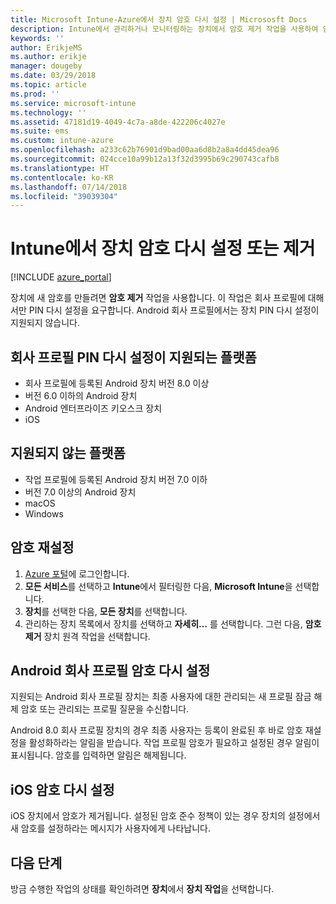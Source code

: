 ```yaml
---
title: Microsoft Intune-Azure에서 장치 암호 다시 설정 | Micrososft Docs
description: Intune에서 관리하거나 모니터링하는 장치에서 암호 제거 작업을 사용하여 암호를 제거하거나 다시 설정합니다.
keywords: ''
author: ErikjeMS
ms.author: erikje
manager: dougeby
ms.date: 03/29/2018
ms.topic: article
ms.prod: ''
ms.service: microsoft-intune
ms.technology: ''
ms.assetid: 47181d19-4049-4c7a-a8de-422206c4027e
ms.suite: ems
ms.custom: intune-azure
ms.openlocfilehash: a233c62b76901d9bad00aa6d8b2a8a4dd45dea96
ms.sourcegitcommit: 024cce10a99b12a13f32d3995b69c290743cafb8
ms.translationtype: HT
ms.contentlocale: ko-KR
ms.lasthandoff: 07/14/2018
ms.locfileid: "39039304"
---
```

# <a name="reset-or-remove-a-device-passcode-in-intune"></a>Intune에서 장치 암호 다시 설정 또는 제거

[!INCLUDE [azure_portal](./includes/azure_portal.md)]

장치에 새 암호를 만들려면 **암호 제거** 작업을 사용합니다. 이 작업은 회사 프로필에 대해서만 PIN 다시 설정을 요구합니다. Android 회사 프로필에서는 장치 PIN 다시 설정이 지원되지 않습니다.

## <a name="work-profile-pin-reset-supported-platforms"></a>회사 프로필 PIN 다시 설정이 지원되는 플랫폼

- 회사 프로필에 등록된 Android 장치 버전 8.0 이상 
- 버전 6.0 이하의 Android 장치
- Android 엔터프라이즈 키오스크 장치
- iOS 
     
## <a name="unsupported-platforms"></a>지원되지 않는 플랫폼

- 작업 프로필에 등록된 Android 장치 버전 7.0 이하
- 버전 7.0 이상의 Android 장치
- macOS
- Windows

## <a name="reset-a-passcode"></a>암호 재설정

1. [Azure 포털](https://portal.azure.com)에 로그인합니다.
2. **모든 서비스**를 선택하고 **Intune**에서 필터링한 다음, **Microsoft Intune**을 선택합니다.
3. **장치**를 선택한 다음, **모든 장치**를 선택합니다.
4. 관리하는 장치 목록에서 장치를 선택하고 **자세히...** 를 선택합니다. 그런 다음, **암호 제거** 장치 원격 작업을 선택합니다.

## <a name="resetting-android-work-profile-passcodes"></a>Android 회사 프로필 암호 다시 설정

지원되는 Android 회사 프로필 장치는 최종 사용자에 대한 관리되는 새 프로필 잠금 해제 암호 또는 관리되는 프로필 질문을 수신합니다. 

Android 8.0 회사 프로필 장치의 경우 최종 사용자는 등록이 완료된 후 바로 암호 재설정을 활성화하라는 알림을 받습니다. 작업 프로필 암호가 필요하고 설정된 경우 알림이 표시됩니다. 암호를 입력하면 알림은 해제됩니다.

## <a name="resetting-ios-passcodes"></a>iOS 암호 다시 설정

iOS 장치에서 암호가 제거됩니다. 설정된 암호 준수 정책이 있는 경우 장치의 설정에서 새 암호를 설정하라는 메시지가 사용자에게 나타납니다. 

## <a name="next-steps"></a>다음 단계

방금 수행한 작업의 상태를 확인하려면 **장치**에서 **장치 작업**을 선택합니다.
